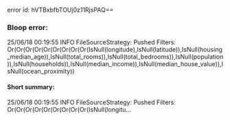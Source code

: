 error id: hVTBxbfbTOUj0z11RjsPAQ==
### Bloop error:

25/06/18 00:19:55 INFO FileSourceStrategy: Pushed Filters: Or(Or(Or(Or(Or(Or(Or(Or(Or(IsNull(longitude),IsNull(latitude)),IsNull(housing_median_age)),IsNull(total_rooms)),IsNull(total_bedrooms)),IsNull(population)),IsNull(households)),IsNull(median_income)),IsNull(median_house_value)),IsNull(ocean_proximity))
#### Short summary: 

25/06/18 00:19:55 INFO FileSourceStrategy: Pushed Filters: Or(Or(Or(Or(Or(Or(Or(Or(Or(IsNull(longitu...